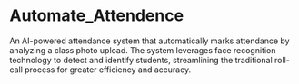 # Automate_Attendence
An AI-powered attendance system that automatically marks attendance by analyzing a class photo upload. The system leverages face recognition technology to detect and identify students, streamlining the traditional roll-call process for greater efficiency and accuracy.
